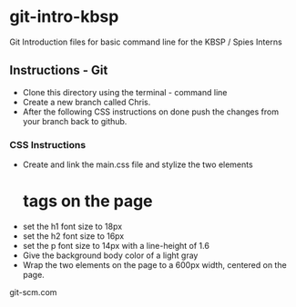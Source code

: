 git-intro-kbsp
==============

Git Introduction files for basic command line for the KBSP / Spies Interns

## Instructions - Git

- Clone this directory using the terminal - command line
- Create a new branch called Chris.
- After the following CSS instructions on done push the changes from your branch back to github.


### CSS Instructions

- Create and link the main.css file and stylize the two elements <p> <h1> tags on the page
- set the h1 font size to 18px
- set the h2 font size to 16px
- set the p font size to 14px with a line-height of 1.6
- Give the background body color of a light gray
- Wrap the two elements on the page to a 600px width, centered on the page.

git-scm.com